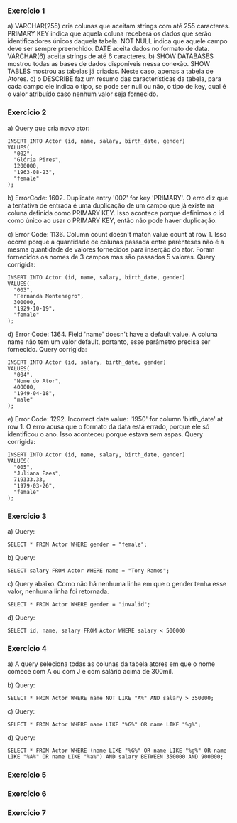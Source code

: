 ### Exercício 1
a) VARCHAR(255) cria colunas que aceitam strings com até 255 caracteres. PRIMARY KEY indica que aquela coluna receberá os dados que serão identificadores únicos daquela tabela. NOT NULL indica que aquele campo deve ser sempre preenchido. DATE aceita dados no formato de data. VARCHAR(6) aceita strings de até 6 caracteres.
b) SHOW DATABASES mostrou todas as bases de dados disponíveis nessa conexão. SHOW TABLES mostrou as tabelas já criadas. Neste caso, apenas a tabela de Atores.
c) o DESCRIBE faz um resumo das características da tabela, para cada campo ele indica o tipo, se pode ser null ou não, o tipo de key, qual é o valor atribuído caso nenhum valor seja fornecido.


### Exercício 2
a) Query que cria novo ator:
```
INSERT INTO Actor (id, name, salary, birth_date, gender)
VALUES(
  "002", 
  "Glória Pires",
  1200000,
  "1963-08-23", 
  "female"
);
```

b) ErrorCode: 1602. Duplicate entry '002' for key 'PRIMARY'. O erro diz que a tentativa de entrada é uma duplicação de um campo que já existe na coluna definida como PRIMARY KEY. Isso acontece porque definimos o id como único ao usar o PRIMARY KEY, então não pode haver duplicação.

c) Error Code: 1136. Column count doesn't match value count at row 1. Isso ocorre porque a quantidade de colunas passada entre parênteses não é a mesma quantidade de valores fornecidos para inserção do ator. Foram fornecidos os nomes de 3 campos mas são passados 5 valores.
Query corrigida:
```
INSERT INTO Actor (id, name, salary, birth_date, gender)
VALUES(
  "003", 
  "Fernanda Montenegro",
  300000,
  "1929-10-19", 
  "female"
);
```

d) Error Code: 1364. Field 'name' doesn't have a default value. A coluna name não tem um valor default, portanto, esse parâmetro precisa ser fornecido.
Query corrigida:
```
INSERT INTO Actor (id, salary, birth_date, gender)
VALUES(
  "004",
  "Nome do Ator",
  400000,
  "1949-04-18", 
  "male"
);
```

e) Error Code: 1292. Incorrect date value: '1950' for column 'birth_date' at row 1. O erro acusa que o formato da data está errado, porque ele só identificou o ano. Isso aconteceu porque estava sem aspas.
Query corrigida:
```
INSERT INTO Actor (id, name, salary, birth_date, gender)
VALUES(
  "005", 
  "Juliana Paes",
  719333.33,
  "1979-03-26", 
  "female"
);
```

### Exercício 3
a) Query:
```
SELECT * FROM Actor WHERE gender = "female";
```

b) Query:
```
SELECT salary FROM Actor WHERE name = "Tony Ramos";
```

c) Query abaixo. Como não há nenhuma linha em que o gender tenha esse valor, nenhuma linha foi retornada.
```
SELECT * FROM Actor WHERE gender = "invalid";
```

d) Query:
```
SELECT id, name, salary FROM Actor WHERE salary < 500000
```

### Exercício 4
a) A query seleciona todas as colunas da tabela atores em que o nome comece com A ou com J e com salário acima de 300mil.

b) Query:
```
SELECT * FROM Actor WHERE name NOT LIKE "A%" AND salary > 350000;
```

c) Query:
```
SELECT * FROM Actor WHERE name LIKE "%G%" OR name LIKE "%g%";
```

d) Query:
```
SELECT * FROM Actor WHERE (name LIKE "%G%" OR name LIKE "%g%" OR name LIKE "%A%" OR name LIKE "%a%") AND salary BETWEEN 350000 AND 900000;
```

### Exercício 5
### Exercício 6
### Exercício 7

